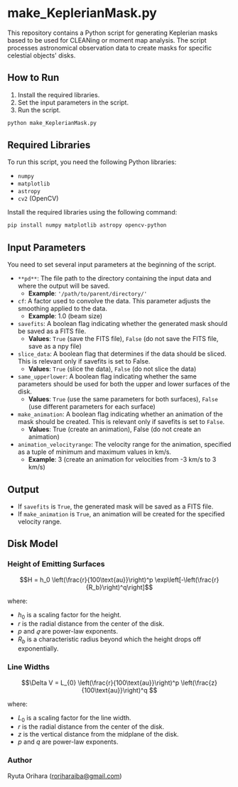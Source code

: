 # make_KeplerianMask.py

This repository contains a Python script for generating Keplerian masks based to be used for CLEANing or moment map analysis. The script processes astronomical observation data to create masks for specific celestial objects' disks.

## How to Run

1. Install the required libraries.
2. Set the input parameters in the script.
3. Run the script.
   
```python
python make_KeplerianMask.py
```

## Required Libraries

To run this script, you need the following Python libraries:
- `numpy`
- `matplotlib`
- `astropy`
- `cv2` (OpenCV)

Install the required libraries using the following command:
```bash
pip install numpy matplotlib astropy opencv-python
```

## Input Parameters

You need to set several input parameters at the beginning of the script.

- `**pd**`: The file path to the directory containing the input data and where the output will be saved.
   - **Example**: `'/path/to/parent/directory/'`
- `cf`: A factor used to convolve the data. This parameter adjusts the smoothing applied to the data.
   - **Example**: 1.0 (beam size)
- `savefits`: A boolean flag indicating whether the generated mask should be saved as a FITS file.
   - **Values**: `True` (save the FITS file), `False` (do not save the FITS file, save as a npy file)
- `slice_data`: A boolean flag that determines if the data should be sliced. This is relevant only if savefits is set to False.
   - **Values**: `True` (slice the data), `False` (do not slice the data)
- `same_upperlower`: A boolean flag indicating whether the same parameters should be used for both the upper and lower surfaces of the disk.
   - **Values**: `True` (use the same parameters for both surfaces), `False` (use different parameters for each surface)
- `make_animation`: A boolean flag indicating whether an animation of the mask should be created. This is relevant only if savefits is set to `False`.
   - **Values**: True (create an animation), False (do not create an animation)
- `animation_velocityrange`: The velocity range for the animation, specified as a tuple of minimum and maximum values in km/s.
   - **Example**: 3 (create an animation for velocities from -3 km/s to 3 km/s)


## Output

- If `savefits` is `True`, the generated mask will be saved as a FITS file.
- If `make_animation` is `True`, an animation will be created for the specified velocity range.

## Disk Model

### Height of Emitting Surfaces

$$H = h_0 \left(\frac{r}{100\text{au}}\right)^p \exp\left[-\left(\frac{r}{R_b}\right)^q\right]$$

where:
- $h_0$ is a scaling factor for the height.
- $r$ is the radial distance from the center of the disk.
- $p$ and $𝑞$ are power-law exponents.
- $R_b$ is a characteristic radius beyond which the height drops off exponentially.

### Line Widths

$$\Delta V = L_{0} \left(\frac{r}{100\text{au}}\right)^p \left(\frac{z}{100\text{au}}\right)^q $$

where:
- $L_{0}$ is a scaling factor for the line width.
- $r$ is the radial distance from the center of the disk.
- $z$ is the vertical distance from the midplane of the disk.
- $p$ and $q$ are power-law exponents.

### Author

Ryuta Orihara (roriharaiba@gmail.com)
